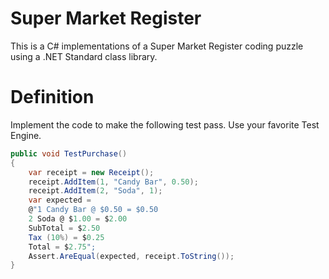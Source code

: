 # Super Market Register

This is a C# implementations of a Super Market Register coding puzzle using a .NET Standard class library.

# Definition

Implement the code to make the following test pass. Use your favorite Test Engine.

```csharp
public void TestPurchase()
{
	var receipt = new Receipt();
	receipt.AddItem(1, "Candy Bar", 0.50);
	receipt.AddItem(2, "Soda", 1);
	var expected =
	@"1 Candy Bar @ $0.50 = $0.50
	2 Soda @ $1.00 = $2.00
	SubTotal = $2.50
	Tax (10%) = $0.25
	Total = $2.75";
	Assert.AreEqual(expected, receipt.ToString());
}
```